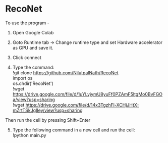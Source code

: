 # RecoNet

To use the program - 

1. Open Google Colab
2. Goto Runtime tab -> Change runtime type and set Hardware accelerator as GPU and save it.
3. Click connect

4. Type the command:
  <br>!git clone https://github.com/NilutpalNath/RecoNet
  <br>import os
  <br>os.chdir('RecoNet')
  <br>!wget https://drive.google.com/file/d/1uYLvjymU8yuFf0PZAmF5ltgMo0BvFGOa/view?usp=sharing
  <br>!wget https://drive.google.com/file/d/14x3TgzhFl-XCHjJHtX-mZrtTSkJgIIey/view?usp=sharing

  Then run the cell by pressing Shift+Enter

5. Type the following command in a new cell and run the cell:
  <br>!python main.py
